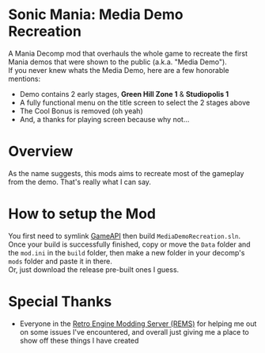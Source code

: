 # Sonic Mania: Media Demo Recreation
A Mania Decomp mod that overhauls the whole game to recreate the first Mania demos that were shown to the public (a.k.a. "Media Demo").<br>
If you never knew whats the Media Demo, here are a few honorable mentions:
* Demo contains 2 early stages, **Green Hill Zone 1** & **Studiopolis 1**
* A fully functional menu on the title screen to select the 2 stages above
* The Cool Bonus is removed (oh yeah)
* And, a thanks for playing screen because why not...
# Overview
As the name suggests, this mods aims to recreate most of the gameplay from the demo. That's really what I can say.
# How to setup the Mod
You first need to symlink [GameAPI](https://github.com/Rubberduckycooly/GameAPI) then build ``MediaDemoRecreation.sln``.<br>
Once your build is successfully finished, copy or move the ``Data`` folder and the ``mod.ini`` in the ``build`` folder, then make a new folder in your decomp's ``mods`` folder and paste it in there.<br>
Or, just download the release pre-built ones I guess.
# Special Thanks
* Everyone in the [Retro Engine Modding Server (REMS)](https://dc.railgun.works/retroengine) for helping me out on some issues I've encountered, and overall just giving me a place to show off these things I have created
